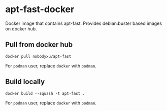 # apt-fast-docker

Docker image that contains apt-fast. Provides debian:buster based images on docker hub.

## Pull from docker hub

```shell
docker pull nobodyxu/apt-fast
```

For `podman` user, replace `docker` with `podman`.

## Build locally

```shell
docker build --squash -t apt-fast .
```

For `podman` user, replace `docker` with `podman`.
